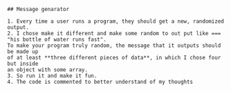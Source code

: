     ## Message genarator

    1. Every time a user runs a program, they should get a new, randomized output. 
    2. I chose make it different and make some random to out put like === "his bottle of water runs fast".
    To make your program truly random, the message that it outputs should be made up 
    of at least **three different pieces of data**, in which I chose four but inside
    an object with some array.
    3. So run it and make it fun.
    4. The code is commented to better understand of my thoughts

